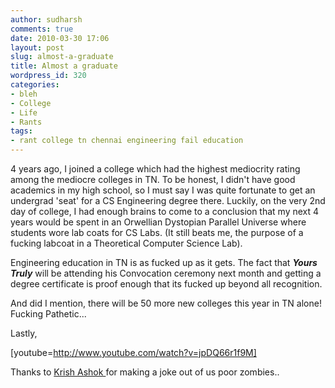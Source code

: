 ```yaml
---
author: sudharsh
comments: true
date: 2010-03-30 17:06
layout: post
slug: almost-a-graduate
title: Almost a graduate
wordpress_id: 320
categories:
- bleh
- College
- Life
- Rants
tags:
- rant college tn chennai engineering fail education
---
```


4 years ago, I joined a college which had the highest mediocrity rating among the mediocre colleges in TN. To be honest, I didn't have good academics in my high school, so I must say I was quite fortunate to get an undergrad 'seat' for a CS Engineering degree there. Luckily, on the very 2nd day of college, I had enough brains to come to a conclusion that my next 4 years would be spent in an Orwellian Dystopian Parallel Universe where students wore lab coats for CS Labs. (It still beats me, the purpose of a fucking labcoat in a Theoretical Computer Science Lab).

Engineering education in TN is as fucked up as it gets. The fact that **_Yours Truly_** will be attending his Convocation ceremony next month and getting a degree certificate is proof enough that its fucked up beyond all recognition.

And did I mention, there will be 50 more new colleges this year in TN alone! Fucking Pathetic...

Lastly,

[youtube=http://www.youtube.com/watch?v=jpDQ66r1f9M]

Thanks to [Krish Ashok ](http://krishashok.wordpress.com)for making a joke out of us poor zombies..
